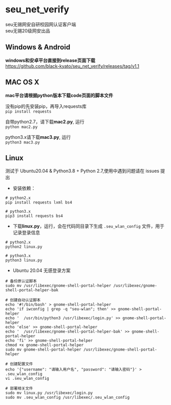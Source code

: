 # seu_net_verify
seu无锡网安自研校园网认证客户端  
seu无锡20级网安出品  
  
## Windows & Android

**windows和安卓平台直接到release页面下载**  
https://github.com/black-kyato/seu_net_verify/releases/tag/v1.1  
  
## MAC OS X  

**mac平台请根据python版本下载code页面的脚本文件**  
  
没有pip的先安装pip，再导入requests库  
`pip install requests`    
  
自带python2.7，请下载**mac2.py**, 运行   
`python mac2.py`  
  
python3.x请下载**mac3.py**, 运行  
`python3 mac3.py`  

## Linux

测试于 Ubuntu20.04 & Python3.8 + Python 2.7,使用中遇到问题请在 issues 提出

- 安装依赖：

```
# python2.x
pip install requests lxml bs4

# python3.x
pip3 install requests bs4
```

- 下载**linux.py**，运行，会在代码同目录下生成 `.seu_wlan_config` 文件，用于记录登录信息

```
# python2.x
python2 linux.py

# python3.x
python3 linux.py
```

- Ubuntu 20.04 无感登录方案

```
# 备份原认证脚本
sudo mv /usr/libexec/gnome-shell-portal-helper /usr/libexec/gnome-shell-portal-helper-bak

# 创建自动认证脚本
echo '#!/bin/bash' > gnome-shell-portal-helper
echo 'if iwconfig | grep -q "seu-wlan"; then' >> gnome-shell-portal-helper
echo '	/usr/bin/python3 /usr/libexec/login.py' >> gnome-shell-portal-helper
echo 'else' >> gnome-shell-portal-helper
echo '	/usr/libexec/gnome-shell-portal-helper-bak' >> gnome-shell-portal-helper
echo 'fi' >> gnome-shell-portal-helper
chmod +x gnome-shell-portal-helper
sudo mv gnome-shell-portal-helper /usr/libexec/gnome-shell-portal-helper

# 创建配置文件
echo '{"username": "请输入用户名", "password": "请输入密码"}' > .seu_wlan_config
vi .seu_wlan_config

# 部署相关文件
sudo mv linux.py /usr/libexec/login.py
sudo mv .seu_wlan_config /usr/libexec/.seu_wlan_config
```
